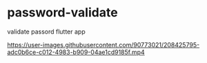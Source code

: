# password-validate
validate passord flutter app


https://user-images.githubusercontent.com/90773021/208425795-adc0b6ce-c012-4983-b909-04ae1cd9185f.mp4

